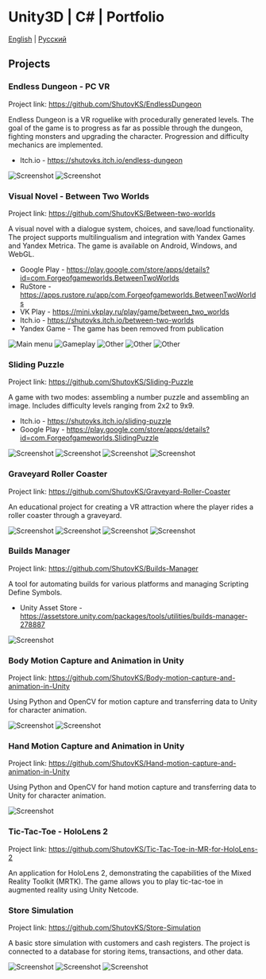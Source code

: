 # Unity3D | C# | Portfolio

[English](README.md) | [Русский](README.ru.md)

## Projects

### Endless Dungeon - PC VR

Project link: <https://github.com/ShutovKS/EndlessDungeon>

Endless Dungeon is a VR roguelike with procedurally generated levels. The goal of the game is to progress as far as possible through the dungeon, fighting monsters and upgrading the character. Progression and difficulty mechanics are implemented.

* Itch.io - <https://shutovks.itch.io/endless-dungeon>

![Screenshot](resources/EndlessDungeon/MainMenu.png)
![Screenshot](resources/EndlessDungeon/Dungeon1.png)

### Visual Novel - Between Two Worlds

Project link: <https://github.com/ShutovKS/Between-two-worlds>

A visual novel with a dialogue system, choices, and save/load functionality. The project supports multilingualism and integration with Yandex Games and Yandex Metrica. The game is available on Android, Windows, and WebGL.

* Google Play - <https://play.google.com/store/apps/details?id=com.Forgeofgameworlds.BetweenTwoWorlds>
* RuStore - <https://apps.rustore.ru/app/com.Forgeofgameworlds.BetweenTwoWorlds>
* VK Play - <https://mini.vkplay.ru/play/game/between_two_worlds>
* Itch.io - <https://shutovks.itch.io/between-two-worlds>
* Yandex Game - The game has been removed from publication

![Main menu](resources/Between-two-worlds/screenshot_main_menu.png)
![Gameplay](resources/Between-two-worlds/screenshot_gameplay_4.png)
![Other](resources/Between-two-worlds/screenshot_dialogue_history.png)
![Other](resources/Between-two-worlds/screenshot_save_load.png)
![Other](resources/Between-two-worlds/screenshot_language_selection.png)

### Sliding Puzzle

Project link: <https://github.com/ShutovKS/Sliding-Puzzle>

A game with two modes: assembling a number puzzle and assembling an image. Includes difficulty levels ranging from 2x2 to 9x9.

* Itch.io - <https://shutovks.itch.io/sliding-puzzle>
* Google Play - <https://play.google.com/store/apps/details?id=com.Forgeofgameworlds.SlidingPuzzle>

![Screenshot](resources/Sliding-Puzzle/screenshot_1.png)
![Screenshot](resources/Sliding-Puzzle/screenshot_3.png)
![Screenshot](resources/Sliding-Puzzle/screenshot_4.png)
![Screenshot](resources/Sliding-Puzzle/screenshot_6.png)

### Graveyard Roller Coaster

Project link: <https://github.com/ShutovKS/Graveyard-Roller-Coaster>

An educational project for creating a VR attraction where the player rides a roller coaster through a graveyard.

![Screenshot](resources/Graveyard-Roller-Coaster/screenshot_map.png)
![Screenshot](resources/Graveyard-Roller-Coaster/screenshot_gameplay_1.png)
![Screenshot](resources/Graveyard-Roller-Coaster/screenshot_gameplay_2.png)
![Screenshot](resources/Graveyard-Roller-Coaster/screenshot_gameplay_3.png)

### Builds Manager

Project link: <https://github.com/ShutovKS/Builds-Manager>

A tool for automating builds for various platforms and managing Scripting Define Symbols.

* Unity Asset Store - <https://assetstore.unity.com/packages/tools/utilities/builds-manager-278887>

![Screenshot](resources/Builds-Manager/screenshot_1.png)

### Body Motion Capture and Animation in Unity

Project link: <https://github.com/ShutovKS/Body-motion-capture-and-animation-in-Unity>

Using Python and OpenCV for motion capture and transferring data to Unity for character animation.

![Screenshot](resources/Body-motion-capture-and-animation-in-Unity/example_1_primitives.gif)
![Screenshot](resources/Body-motion-capture-and-animation-in-Unity/example_2_ik_animation.gif)

### Hand Motion Capture and Animation in Unity

Project link: <https://github.com/ShutovKS/Hand-motion-capture-and-animation-in-Unity>

Using Python and OpenCV for hand motion capture and transferring data to Unity for character animation.

![Screenshot](resources/Hand-motion-capture-and-animation-in-Unity/example_1_primitives.gif)

### Tic-Tac-Toe - HoloLens 2

Project link: <https://github.com/ShutovKS/Tic-Tac-Toe-in-MR-for-HoloLens-2>

An application for HoloLens 2, demonstrating the capabilities of the Mixed Reality Toolkit (MRTK). The game allows you to play tic-tac-toe in augmented reality using Unity Netcode.

### Store Simulation

Project link: <https://github.com/ShutovKS/Store-Simulation>

A basic store simulation with customers and cash registers. The project is connected to a database for storing items, transactions, and other data.

![Screenshot](resources/Store-Simulation/screenshot_1.png)
![Screenshot](resources/Store-Simulation/screenshot_2.png)
![Screenshot](resources/Store-Simulation/screenshot_3.png)
